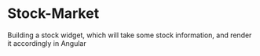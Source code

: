 # Stock-Market
Building a stock widget, which will take some stock information, and render it accordingly in Angular
